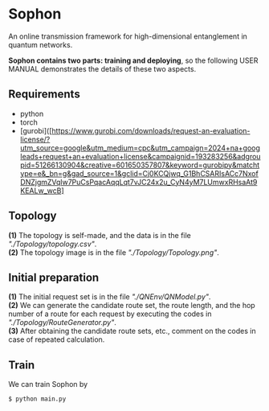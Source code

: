 # Sophon
An online transmission framework for high-dimensional entanglement in quantum networks.  

**Sophon contains two parts: training and deploying**, so the following USER MANUAL demonstrates the details of these two aspects.

## Requirements
- python
- torch
- [gurobi]([https://www.gurobi.com/downloads/request-an-evaluation-license/?utm_source=google&utm_medium=cpc&utm_campaign=2024+na+googleads+request+an+evaluation+license&campaignid=193283256&adgroupid=51266130904&creative=601650357807&keyword=gurobipy&matchtype=e&_bn=g&gad_source=1&gclid=Cj0KCQjwq_G1BhCSARIsACc7NxofDNZjgmZVqlw7PuCsPqacAqqLqt7vJC24x2u_CyN4yM7LUmwxRHsaAt9KEALw_wcB]

## Topology
**(1)** The topology is self-made, and the data is in the file *"./Topology/topology.csv"*.    
**(2)** The topology image is in the file *"./Topology/Topology.png"*.

## Initial preparation
**(1)** The initial request set is in the file *"./QNEnv/QNModel.py"*.  
**(2)** We can generate the candidate route set, the route length, and the hop number of a route for each request by executing the codes in *"./Topology/RouteGenerator.py"*.  
**(3)** After obtaining the candidate route sets, etc., comment on the codes in case of repeated calculation.  

## Train
We can train Sophon by 
```shell
$ python main.py
```



